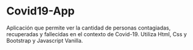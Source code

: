 # Covid19-App
Aplicación que permite ver la cantidad de personas contagiadas, recuperadas y fallecidas en el contexto de Covid-19.   Utiliza Html, Css y Bootstrap y Javascript Vanilla.
